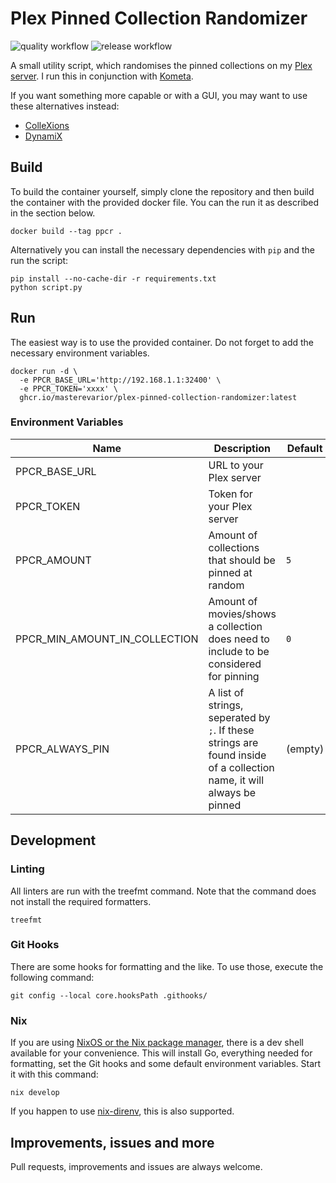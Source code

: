 # Plex Pinned Collection Randomizer

![quality workflow](https://github.com/MasterEvarior/plex-pinned-collection-randomizer/actions/workflows/quality.yaml/badge.svg) ![release workflow](https://github.com/MasterEvarior/plex-pinned-collection-randomizer/actions/workflows/publish.yaml/badge.svg)

A small utility script, which randomises the pinned collections on my [Plex server](http://plex.tv). I run this in conjunction with [Kometa](https://kometa.wiki/en/latest/).

If you want something more capable or with a GUI, you may want to use these alternatives instead:

- [ColleXions ](https://github.com/jl94x4/ColleXions/tree/main)
- [DynamiX](https://github.com/TheImaginear/dynamiX)

## Build

To build the container yourself, simply clone the repository and then build the container with the provided docker file. You can the run it as described in the section below.

```shell
docker build --tag ppcr .
```

Alternatively you can install the necessary dependencies with `pip` and the run the script:

```shell
pip install --no-cache-dir -r requirements.txt
python script.py
```

## Run

The easiest way is to use the provided container. Do not forget to add the necessary environment variables.

```shell
docker run -d \
  -e PPCR_BASE_URL='http://192.168.1.1:32400' \
  -e PPCR_TOKEN='xxxx' \
  ghcr.io/masterevarior/plex-pinned-collection-randomizer:latest
```

### Environment Variables

| Name             | Description                                                | Default                                                                                 | Example             | Mandatory  |
|------------------|------------------------------------------------------------|-----------------------------------------------------------------------------------------|---------------------|------------|
| PPCR_BASE_URL    | URL to your Plex server |                                  | `http://192.168.1.1:32400`   | ✅         |
| PPCR_TOKEN       | Token for your Plex server |                               | `xxxxxxx`                    | ✅         |
| PPCR_AMOUNT      | Amount of collections that should be pinned at random      | `5`             | `12`       | ❌         |
| PPCR_MIN_AMOUNT_IN_COLLECTION | Amount of movies/shows a collection does need to include to be considered for pinning | `0`             | `3`       | ❌         |
| PPCR_ALWAYS_PIN  | A list of strings, seperated by `;`. If these strings are found inside of a collection name, it will always be pinned|       (empty)       | `Popular;Christmas Things`       | ❌         |

## Development

### Linting

All linters are run with the treefmt command. Note that the command does not install the required formatters.

```shell
treefmt
```

### Git Hooks

There are some hooks for formatting and the like. To use those, execute the following command:

```shell
git config --local core.hooksPath .githooks/
```

### Nix

If you are using [NixOS or the Nix package manager](https://nixos.org/), there is a dev shell available for your convenience. This will install Go, everything needed for formatting, set the Git hooks and some default environment variables. Start it with this command:

```shell
nix develop
```

If you happen to use [nix-direnv](https://github.com/nix-community/nix-direnv), this is also supported.

## Improvements, issues and more

Pull requests, improvements and issues are always welcome.
